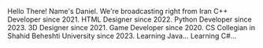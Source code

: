 Hello There!
Name's Daniel. We're broadcasting right from Iran
C++ Developer since 2021.
HTML Designer since 2022.
Python Developer since 2023.
3D Designer since 2021.
Game Developer since 2020.
CS Collegian in Shahid Beheshti University since 2023.
Learning Java...
Learning C#...
